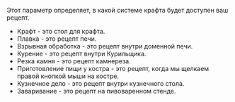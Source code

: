 Этот параметр определяет, в какой системе крафта будет доступен ваш рецепт.

* Крафт - это стол для крафта.
* Плавка - это рецепт печи.
* Взрывная обработка - это рецепт внутри доменной печи.
* Курение - это рецепт внутри Курильщика.
* Резка камня - это рецепт камнереза.
* Приготовление пищи у костра - это рецепт, когда мы щелкаем правой кнопкой мыши на костре.
* Кузнечное дело - это рецепт внутри кузнечного стола.
* Заваривание - это рецепт на пивоваренном стенде.